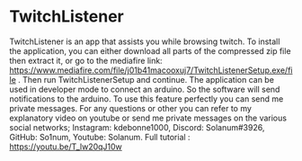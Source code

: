 # TwitchListener
TwitchListener is an app that assists you while browsing twitch.
To install the application, you can either download all parts of the compressed zip file then extract it, or go to the mediafire link: https://www.mediafire.com/file/j01b41macooxuj7/TwitchListenerSetup.exe/file . Then run TwitchListenerSetup and continue.
The application can be used in developer mode to connect an arduino. So the software will send notifications to the arduino. To use this feature perfectly you can send me private messages.
For any questions or other you can refer to my explanatory video on youtube or send me private messages on the various social networks; Instagram: kdebonne1000, Discord: Solanum#3926, GitHub: So1num, Youtube: Solanum.
Full tutorial : https://youtu.be/T_lw20qJ10w
